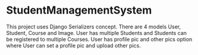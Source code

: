 # StudentManagementSystem
This project uses Django Serializers concept. There are 4 models User, Student, Course and Image. User has multiple Students and Students can be registered to multiple Courses. User has profile pic and other pics option where User can set a profile pic and upload other pics.
